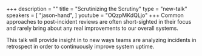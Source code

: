 +++
description = ""
title = "Scrutinizing the Scrutiny"
type = "new-talk"
speakers = [
        "jason-hand",
]
youtube = "OQzpMKdQLjo"
+++
Common approaches to post-incident reviews are often short-sighted in their focus and rarely bring about any real improvements to our overall systems.

This talk will provide insight in to new ways teams are analyzing incidents in retrospect in order to continuously improve system uptime.